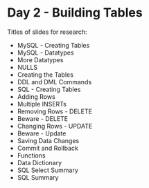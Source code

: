 # Day 2 - Building Tables

Titles of slides for research:

* MySQL - Creating Tables
* MySQL - Datatypes
* More Datatypes
* NULLS
* Creating the Tables
* DDL and DML Commands
* SQL - Creating Tables
* Adding Rows
* Multiple INSERTs
* Removing Rows - DELETE
* Beware - DELETE
* Changing Rows - UPDATE
* Beware - Update
* Saving Data Changes
* Commit and Rollback
* Functions
* Data Dictionary
* SQL Select Summary
* SQL Summary
